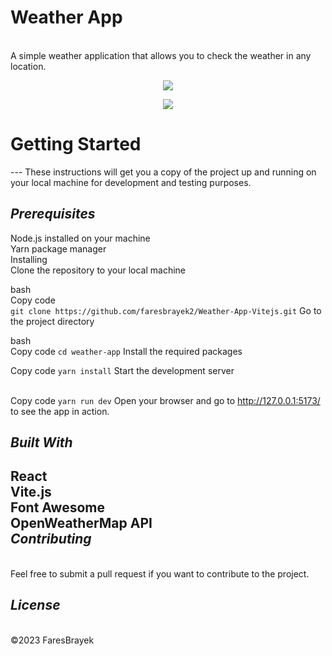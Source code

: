 <h1>Weather App</h1><br>
A simple weather application that allows you to check the weather in any location.<br>
<p align="center">
  <img src="https://i.ibb.co/yX8ChVg/image.png" />
</p>
<p align="center">
  <img src="https://i.ibb.co/R76qPR8/image.png" />
</p>
<h1>Getting Started</h1>
---
These instructions will get you a copy of the project up and running on your local machine for development and testing purposes.

*Prerequisites*
---
Node.js installed on your machine<br>
Yarn package manager<br>
Installing<br>
Clone the repository to your local machine

bash<br>
Copy code<br>
```git clone https://github.com/faresbrayek2/Weather-App-Vitejs.git```
Go to the project directory

bash<br>
Copy code
```cd weather-app```
Install the required packages

Copy code
```yarn install```
Start the development server

<br>Copy code
```yarn run dev```
Open your browser and go to http://127.0.0.1:5173/ to see the app in action.

*Built With*
------
React<br>
Vite.js<br>
Font Awesome<br>
OpenWeatherMap API<br>
*Contributing*
---
<br>Feel free to submit a pull request if you want to contribute to the project.

*License*
---
<br>©2023 FaresBrayek


